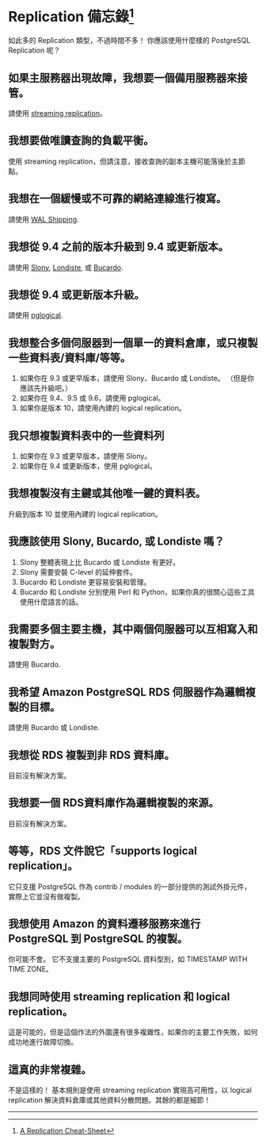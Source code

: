 # Replication 備忘錄[^1]

如此多的 Replication 類型，不過時間不多！ 你應該使用什麼樣的 PostgreSQL Replication 呢？

## 如果主服務器出現故障，我想要一個備用服務器來接管。

請使用 [streaming replication](https://www.postgresql.org/docs/current/static/warm-standby.html#STREAMING-REPLICATION)。

## 我想要做唯讀查詢的負載平衡。

使用 streaming replication，但請注意，接收查詢的副本主機可能落後於主節點。

## 我想在一個緩慢或不可靠的網絡連線進行複寫。

請使用 [WAL Shipping](https://www.postgresql.org/docs/current/static/warm-standby.html).

## 我想從 9.4 之前的版本升級到 9.4 或更新版本。

請使用 [Slony](http://www.slony.info/), [Londiste](https://wiki.postgresql.org/wiki/SkyTools), 或 [Bucardo](https://bucardo.org/Bucardo/).

## 我想從 9.4 或更新版本升級。

請使用 [pglogical](https://www.2ndquadrant.com/en/resources/pglogical/).

## 我想整合多個伺服器到一個單一的資料倉庫，或只複製一些資料表/資料庫/等等。

1. 如果你在 9.3 或更早版本，請使用 Slony、Bucardo 或 Londiste。 （但是你應該先升級吧。）
2. 如果你在 9.4、9.5 或 9.6，請使用 pglogical。
3. 如果你是版本 10，請使用內建的 logical replication。

## 我只想複製資料表中的一些資料列

1. 如果你在 9.3 或更早版本，請使用 Slony。
2. 如果你在 9.4 或更新版本，使用 pglogical。

## 我想複製沒有主鍵或其他唯一鍵的資料表。

升級到版本 10 並使用內建的 logical replication。

## 我應該使用 Slony, Bucardo, 或 Londiste 嗎？

1. Slony 整體表現上比 Bucardo 或 Londiste 有更好。
2. Slony 需要安裝 C-level 的延伸套件。
3. Bucardo 和 Londiste 更容易安裝和管理。
4. Bucardo 和 Londiste 分別使用 Perl 和 Python，如果你真的很關心這些工具使用什麼語言的話。

## 我需要多個主要主機，其中兩個伺服器可以互相寫入和複製對方。

請使用 Bucardo.

## 我希望 Amazon PostgreSQL RDS 伺服器作為邏輯複製的目標。

請使用 Bucardo 或 Londiste.

## 我想從 RDS 複製到非 RDS 資料庫。

目前沒有解決方案。

## 我想要一個 RDS資料庫作為邏輯複製的來源。

目前沒有解決方案。

## 等等，RDS 文件說它「supports logical replication」。

它只支援 PostgreSQL 作為 contrib / modules 的一部分提供的測試外掛元件，實際上它並沒有做複製。

## 我想使用 Amazon 的資料遷移服務來進行 PostgreSQL 到 PostgreSQL 的複製。

你可能不會。 它不支援主要的 PostgreSQL 資料型別，如 TIMESTAMP WITH TIME ZONE。

## 我想同時使用 streaming replication 和 logical replication。

這是可能的，但是這個作法的外圍還有很多複雜性，如果你的主要工作失敗，如何成功地進行故障切換。

## 這真的非常複雜。

不是這樣的！ 基本規則是使用 streaming replication 實現高可用性，以 logical replication 解決資料倉庫或其他資料分散問題。其餘的都是細節！

---

[^1]:  [A Replication Cheat-Sheet](http://thebuild.com/blog/2018/01/02/a-replication-cheat-sheat/)

